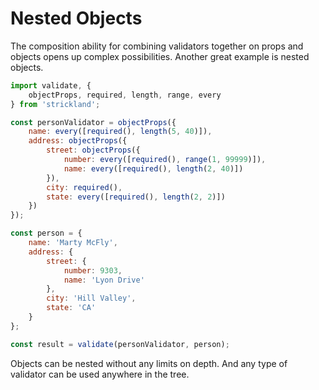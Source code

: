 # Nested Objects

The composition ability for combining validators together on props and objects opens up complex possibilities. Another great example is nested objects.

```jsx
import validate, {
    objectProps, required, length, range, every
} from 'strickland';

const personValidator = objectProps({
    name: every([required(), length(5, 40)]),
    address: objectProps({
        street: objectProps({
            number: every([required(), range(1, 99999)]),
            name: every([required(), length(2, 40)])
        }),
        city: required(),
        state: every([required(), length(2, 2)])
    })
});

const person = {
    name: 'Marty McFly',
    address: {
        street: {
            number: 9303,
            name: 'Lyon Drive'
        },
        city: 'Hill Valley',
        state: 'CA'
    }
};

const result = validate(personValidator, person);
```

Objects can be nested without any limits on depth. And any type of validator can be used anywhere in the tree.

